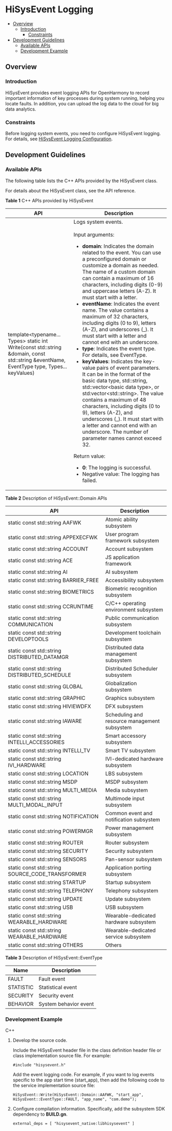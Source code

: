 # HiSysEvent Logging<a name="EN-US_TOPIC_0000001231373947"></a>

-   [Overview](#section77571101789)
    -   [Introduction](#section123133332175224)
        -   [Constraints](#section123181432175224)
-   [Development Guidelines](#section314416685113)
    -   [Available APIs](#section13480315886)
    -   [Development Example](#section112771171317)

## Overview<a name="section77571101789"></a>

### Introduction<a name="section123133332175224"></a>

HiSysEvent provides event logging APIs for OpenHarmony to record important information of key processes during system running, helping you locate faults. In addition, you can upload the log data to the cloud for big data analytics.

### Constraints<a name="section123181432175224"></a>

Before logging system events, you need to configure HiSysEvent logging. For details, see [HiSysEvent Logging Configuration](subsys-dfx-hisysevent-logging-config.md).

## Development Guidelines<a name="section314416685113"></a>

### Available APIs<a name="section13480315886"></a>

The following table lists the C++ APIs provided by the HiSysEvent class.

For details about the HiSysEvent class, see the API reference.

**Table 1** C++ APIs provided by HiSysEvent

| API| Description|
| -------- | --------- |
| template&lt;typename... Types&gt; static int Write(const std::string &amp;domain, const std::string &amp;eventName, EventType type, Types... keyValues) | Logs system events. <br><br>Input arguments: <ul><li>**domain**: Indicates the domain related to the event. You can use a preconfigured domain or customize a domain as needed. The name of a custom domain can contain a maximum of 16 characters, including digits (0-9) and uppercase letters (A-Z). It must start with a letter. </li><li>**eventName**: Indicates the event name. The value contains a maximum of 32 characters, including digits (0 to 9), letters (A-Z), and underscores (&#95;). It must start with a letter and cannot end with an underscore. </li><li>**type**: Indicates the event type. For details, see EventType. </li><li>**keyValues**: Indicates the key-value pairs of event parameters. It can be in the format of the basic data type, std::string, std::vector&lt;basic data type&gt;, or std:vector&lt;std::string&gt;. The value contains a maximum of 48 characters, including digits (0 to 9), letters (A-Z), and underscores (&#95;). It must start with a letter and cannot end with an underscore. The number of parameter names cannot exceed 32. </li></ul>Return value: <ul><li>**0**: The logging is successful. </li><li>Negative value: The logging has failed.</li></ul> |

**Table 2** Description of HiSysEvent::Domain APIs

| API| Description|
| -------- | --------- |
| static const std::string AAFWK | Atomic ability subsystem|
| static const std::string APPEXECFWK | User program framework subsystem|
| static const std::string ACCOUNT | Account subsystem|
| static const std::string ACE | JS application framework|
| static const std::string AI | AI subsystem|
| static const std::string BARRIER_FREE | Accessibility subsystem|
| static const std::string BIOMETRICS | Biometric recognition subsystem|
| static const std::string CCRUNTIME |C/C++ operating environment subsystem|
| static const std::string COMMUNICATION | Public communication subsystem|
| static const std::string DEVELOPTOOLS | Development toolchain subsystem|
| static const std::string DISTRIBUTED_DATAMGR | Distributed data management subsystem|
| static const std::string DISTRIBUTED_SCHEDULE | Distributed Scheduler subsystem|
| static const std::string GLOBAL | Globalization subsystem|
| static const std::string GRAPHIC | Graphics subsystem|
| static const std::string HIVIEWDFX | DFX subsystem|
| static const std::string IAWARE | Scheduling and resource management subsystem|
| static const std::string INTELLI_ACCESSORIES | Smart accessory subsystem|
| static const std::string INTELLI_TV | Smart TV subsystem|
| static const std::string IVI_HARDWARE | IVI-dedicated hardware subsystem|
| static const std::string LOCATION | LBS subsystem|
| static const std::string MSDP | MSDP subsystem|
| static const std::string MULTI_MEDIA | Media subsystem|
| static const std::string MULTI_MODAL_INPUT | Multimode input subsystem|
| static const std::string NOTIFICATION | Common event and notification subsystem|
| static const std::string POWERMGR | Power management subsystem|
| static const std::string ROUTER | Router subsystem|
| static const std::string SECURITY | Security subsystem|
| static const std::string SENSORS | Pan-sensor subsystem|
| static const std::string SOURCE_CODE_TRANSFORMER | Application porting subsystem|
| static const std::string STARTUP | Startup subsystem|
| static const std::string TELEPHONY | Telephony subsystem|
| static const std::string UPDATE | Update subsystem|
| static const std::string USB | USB subsystem|
| static const std::string WEARABLE_HARDWARE | Wearable-dedicated hardware subsystem|
| static const std::string WEARABLE_HARDWARE | Wearable-dedicated service subsystem|
| static const std::string OTHERS | Others|

**Table 3** Description of HiSysEvent::EventType

| Name| Description|
| -------- | --------- |
| FAULT | Fault event|
| STATISTIC | Statistical event|
| SECURITY | Security event|
| BEHAVIOR | System behavior event|

### Development Example<a name="section112771171317"></a>

C++

1.  Develop the source code.

    Include the HiSysEvent header file in the class definition header file or class implementation source file. For example:

    ```
    #include "hisysevent.h"
    ```

    Add the event logging code. For example, if you want to log events specific to the app start time (start\_app), then add the following code to the service implementation source file:

    ```
    HiSysEvent::Write(HiSysEvent::Domain::AAFWK, "start_app", HiSysEvent::EventType::FAULT, "app_name", "com.demo");
    ```

2.  Configure compilation information. Specifically, add the subsystem SDK dependency to **BUILD.gn**.

    ```
    external_deps = [ "hisysevent_native:libhisysevent" ]
    ```

